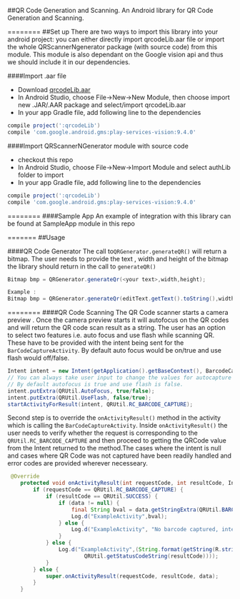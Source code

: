##QR Code Generation and Scanning.
An Android library for QR Code Generation and Scanning.

========
##Set up
There are two ways to import this library into your android project: you can either directly import qrcodeLib.aar file or import the whole QRScannerNgenerator package (with source code) from this module. This module is also dependant on the Google vision api and thus we should include it in our dependencies.

####Import .aar file
* Download [qrcodeLib.aar](https://github.com/visa-innovation-sf/android-components/blob/dev/Libraries/qrcodeLib.aar)
* In Android Studio, choose File->New->New Module, then choose import new .JAR/.AAR package and select/import qrcodeLib.aar 
* In your app Gradle file, add following line to the dependencies
```gradle
compile project(':qrcodeLib')
compile 'com.google.android.gms:play-services-vision:9.4.0'
```

####Import QRScannerNGenerator module with source code
* checkout this repo
* In Android Studio, choose File->New->Import Module and select authLib folder to import
* In your app Gradle file, add following line to the dependencies
```gradle
compile project(':qrcodeLib')
compile 'com.google.android.gms:play-services-vision:9.4.0'
```
========
####Sample App
An example of integration with this library can be found at SampleApp module in this repo

=======
##Usage

####QR Code Generator
The call to```QRGenerator.generateQR()``` will return a bitmap. The user needs to provide the text , width and height of the bitmap the library should return in the call to ```generateQR()```
```Java
Bitmap bmp = QRGenerator.generateQr(<your text>,width,height);

Example :
Bitmap bmp = QRGenerator.generateQr(editText.getText().toString(),width,height);

```
========
####QR Code Scanning
The QR Code scanner starts a camera preview . Once the camera preview starts it will autofocus on the QR codes and will return the QR code scan result as a string. The user has an option to select two features i.e. auto focus and use flash while scanning QR. These have to be provided with the intent being sent for the ```BarCodeCaptureActivity```. By default auto focus would be on/true and use flash would off/false.

```Java
Intent intent = new Intent(getApplication().getBaseContext(), BarcodeCaptureActivity.class);
// You can always take user input to change the values for autocapture and use flash
// By default autofocus is true and use flash is false.
intent.putExtra(QRUtil.AutoFocus, true/false);
intent.putExtra(QRUtil.UseFlash, false/true);
startActivityForResult(intent, QRUtil.RC_BARCODE_CAPTURE);
```


Second step is to override the ```onActivityResult()``` method in the activity which is calling the ```BarCodeCaptureActivity```. Inside ```onActivityResult()``` the user needs to verify whether the request is corresponding to the ```QRUtil.RC_BARCODE_CAPTURE``` and then proceed to getting the QRCode value from the Intent returned to the method.The cases where the intent is null and cases where QR Code was not captured have been readily handled and error codes are provided wherever necesseary.

```Java
 @Override
    protected void onActivityResult(int requestCode, int resultCode, Intent data) {
        if (requestCode == QRUtil.RC_BARCODE_CAPTURE) {
            if (resultCode == QRUtil.SUCCESS) {
                if (data != null) {
                    final String bval = data.getStringExtra(QRUtil.BARCODE_VALUE);
                    Log.d("ExampleActivity",bval);                    
                } else {
                    Log.d("ExampleActivity", "No barcode captured, intent data is null");
                }
            } else {
                Log.d("ExampleActivity",(String.format(getString(R.string.barcode_error),
                        QRUtil.getStatusCodeString(resultCode))));
            }
        } else {
            super.onActivityResult(requestCode, resultCode, data);
        }
    }
```

